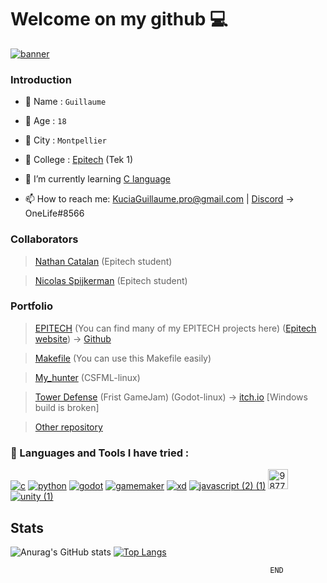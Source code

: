 # Welcome on my github 💻
[![banner](https://user-images.githubusercontent.com/91091263/145590468-5fa38990-3d53-4a49-b907-271bd856840d.jpg)](https://github.com/KuciaGuillaume)

### Introduction
- 📇 Name : `Guillaume`
- 👨 Age : `18`
- 🌆 City : `Montpellier`
- 🏢 College : [Epitech](https://www.epitech.eu/) (Tek 1)

- 🌱 I’m currently learning [C language](https://www.cprogramming.com/)
- 📫 How to reach me: [KuciaGuillaume.pro@gmail.com](https://www.google.com/intl/fr/gmail/about/) 
                       | [Discord](https://discord.com/) -> OneLife#8566

### Collaborators
> [Nathan Catalan](https://github.com/CatalanNathan) (Epitech student)

>[Nicolas Spijkerman](https://github.com/NickSpyker) (Epitech student)

### Portfolio
> [EPITECH](https://github.com/KuciaGuillaume/EPITECH) (You can find many of my EPITECH projects here) ([Epitech website](https://www.epitech.eu/)) -> [Github](https://github.com/EpitechPromo2026)

> [Makefile](https://github.com/KuciaGuillaume/MAKEFILE) (You can use this Makefile easily)

> [My_hunter](https://github.com/KuciaGuillaume/My_hunter--CSFML-) (CSFML-linux)

> [Tower Defense](https://github.com/KuciaGuillaume/GameJam1) (Frist GameJam) (Godot-linux) -> [itch.io](https://amiralhartman.itch.io/towerdefense) [Windows build is broken]

> [Other repository](https://github.com/KuciaGuillaume?tab=repositories)

### 🧰 Languages and Tools I have tried :
[![c](https://user-images.githubusercontent.com/91091263/144858700-d0791947-3af0-446e-90fe-d8843cd05169.png)](https://www.cprogramming.com/)
[![python](https://user-images.githubusercontent.com/91091263/144861078-a91b79bb-bf1e-47ca-b74e-e2be9fffd347.png)](https://www.codecademy.com/learn/paths/data-science?g_network=s&g_device=c&g_adid=&g_keyword=python%20programming%20language&g_acctid=243-039-7011&g_adtype=search&g_adgroupid=1271036249860122&g_keywordid=kwd-79440234096689:loc-66&g_campaign=FR+Language%3A+Pro+-+Exact&g_campaignid=370540043&utm_id=t_kwd-79440234096689:loc-66:ag_1271036249860122:cp_370540043:n_s:d_c&hsa_acc=2430397011&hsa_cam=11469904535&hsa_grp=1271036249860122&hsa_ad=&hsa_src=s&hsa_tgt=kwd-79440234096689:loc-66&hsa_kw=python%20programming%20language&hsa_mt=e&hsa_net=adwords&hsa_ver=3&msclkid=df8d7c9740281aeb6a271d395a3693f0&utm_source=bing&utm_medium=cpc&utm_campaign=FR%20Language%3A%20Pro%20-%20Exact&utm_term=python%20programming%20language&utm_content=python)
[![godot](https://user-images.githubusercontent.com/91091263/144883993-58db7e29-3c9c-41c5-ad29-f6d2a32b8aac.png)](https://godotengine.org/)
[![gamemaker](https://user-images.githubusercontent.com/91091263/144885379-80088c2a-3cb3-4514-ab2e-e328020b1796.png)](https://www.yoyogames.com/fr/gamemaker)
[![xd](https://user-images.githubusercontent.com/91091263/144885842-44b0fee9-8e40-4439-8a6a-0c3d1135b59c.png)](https://www.adobe.com/fr/products/xd.html)
[![javascript (2) (1)](https://user-images.githubusercontent.com/91091263/145627097-05cfbfdc-d9c8-4e40-943c-df5dc09ce9aa.png)](https://fr.wikipedia.org/wiki/JavaScript)
[<img width="32" alt="98771085-46d8f180-23a9-11eb-9caf-9d4c0f605749 (1)" src="https://user-images.githubusercontent.com/91091263/145628331-5077139a-6baf-47c2-b257-acfed3a953b9.png">](https://code.visualstudio.com/)
[![unity (1)](https://user-images.githubusercontent.com/91091263/145635166-161e0bd7-5e1a-4ef5-a1e4-6e34c5b5423a.png)](https://unity.com/fr)




## Stats
![Anurag's GitHub stats](https://github-readme-stats.vercel.app/api?username=KuciaGuillaume&count_private=true&show_icons=true) 
[![Top Langs](https://github-readme-stats.vercel.app/api/top-langs/?username=KuciaGuillaume&layout=compact)](https://github.com/anuraghazra/github-readme-stats)


                                                              END


